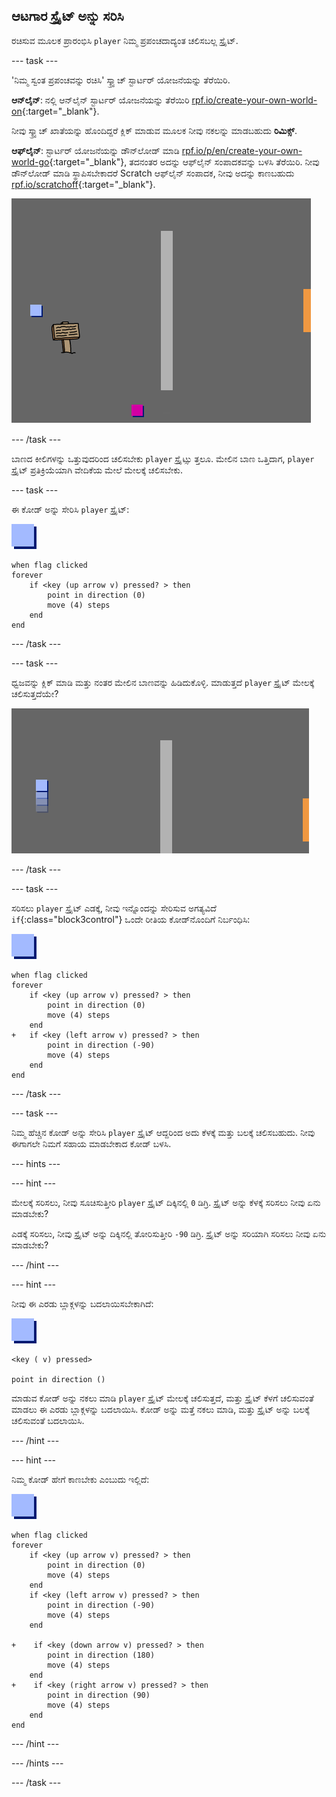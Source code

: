 ## ಆಟಗಾರ ಸ್ಪ್ರೈಟ್ ಅನ್ನು ಸರಿಸಿ

ರಚಿಸುವ ಮೂಲಕ ಪ್ರಾರಂಭಿಸಿ `player` ನಿಮ್ಮ ಪ್ರಪಂಚದಾದ್ಯಂತ ಚಲಿಸಬಲ್ಲ ಸ್ಪ್ರೈಟ್.

\--- task \---

'ನಿಮ್ಮ ಸ್ವಂತ ಪ್ರಪಂಚವನ್ನು ರಚಿಸಿ' ಸ್ಕ್ರ್ಯಾಚ್ ಸ್ಟಾರ್ಟರ್ ಯೋಜನೆಯನ್ನು ತೆರೆಯಿರಿ.

**ಆನ್‌ಲೈನ್**: ನಲ್ಲಿ ಆನ್‌ಲೈನ್ ಸ್ಟಾರ್ಟರ್ ಯೋಜನೆಯನ್ನು ತೆರೆಯಿರಿ [rpf.io/create-your-own-world-on](http://rpf.io/create-your-own-world-on){:target="_blank"}.

ನೀವು ಸ್ಕ್ರ್ಯಾಚ್ ಖಾತೆಯನ್ನು ಹೊಂದಿದ್ದರೆ ಕ್ಲಿಕ್ ಮಾಡುವ ಮೂಲಕ ನೀವು ನಕಲನ್ನು ಮಾಡಬಹುದು **ರಿಮಿಕ್ಸ್**.

**ಆಫ್‌ಲೈನ್**: ಸ್ಟಾರ್ಟರ್ ಯೋಜನೆಯನ್ನು ಡೌನ್‌ಲೋಡ್ ಮಾಡಿ [rpf.io/p/en/create-your-own-world-go](http://rpf.io/p/en/create-your-own-world-go){:target="_blank"}, ತದನಂತರ ಅದನ್ನು ಆಫ್‌ಲೈನ್ ಸಂಪಾದಕವನ್ನು ಬಳಸಿ ತೆರೆಯಿರಿ. ನೀವು ಡೌನ್‌ಲೋಡ್ ಮಾಡಿ ಸ್ಥಾಪಿಸಬೇಕಾದರೆ Scratch ಆಫ್‌ಲೈನ್ ಸಂಪಾದಕ, ನೀವು ಅದನ್ನು ಕಾಣಬಹುದು [rpf.io/scratchoff](https://rpf.io/scratchoff){:target="_blank"}.

![ಸ್ಕ್ರೀನ್‍ಶಾಟ್ (ಪರದೆ ಚಿತ್ರ)](images/world-starter.png)

\--- /task \---

ಬಾಣದ ಕೀಲಿಗಳನ್ನು ಒತ್ತುವುದರಿಂದ ಚಲಿಸಬೇಕು `player` ಸ್ಪ್ರೈಟ್ಸು ತ್ತಲೂ. ಮೇಲಿನ ಬಾಣ ಒತ್ತಿದಾಗ, `player` ಸ್ಪ್ರೈಟ್ ಪ್ರತಿಕ್ರಿಯೆಯಾಗಿ ವೇದಿಕೆಯ ಮೇಲೆ ಮೇಲಕ್ಕೆ ಚಲಿಸಬೇಕು.

\--- task \---

ಈ ಕೋಡ್ ಅನ್ನು ಸೇರಿಸಿ `player` ಸ್ಪ್ರೈಟ್:

![ಆಟಗಾರ](images/player.png)

```blocks3
when flag clicked
forever
    if <key (up arrow v) pressed? > then
        point in direction (0)
        move (4) steps
    end
end
```

\--- /task \---

\--- task \---

ಧ್ವಜವನ್ನು ಕ್ಲಿಕ್ ಮಾಡಿ ಮತ್ತು ನಂತರ ಮೇಲಿನ ಬಾಣವನ್ನು ಹಿಡಿದುಕೊಳ್ಳಿ. ಮಾಡುತ್ತದೆ `player` ಸ್ಪ್ರೈಟ್ ಮೇಲಕ್ಕೆ ಚಲಿಸುತ್ತದೆಯೇ?

![ಸ್ಕ್ರೀನ್‍ಶಾಟ್ (ಪರದೆ ಚಿತ್ರ)](images/world-up.png)

\--- /task \---

\--- task \---

ಸರಿಸಲು `player` ಸ್ಪ್ರೈಟ್ ಎಡಕ್ಕೆ, ನೀವು ಇನ್ನೊಂದನ್ನು ಸೇರಿಸುವ ಅಗತ್ಯವಿದೆ `if`{:class="block3control"} ಒಂದೇ ರೀತಿಯ ಕೋಡ್‌ನೊಂದಿಗೆ ನಿರ್ಬಂಧಿಸಿ:

![ಆಟಗಾರ](images/player.png)

```blocks3
when flag clicked
forever
    if <key (up arrow v) pressed? > then
        point in direction (0)
        move (4) steps
    end
+   if <key (left arrow v) pressed? > then
        point in direction (-90)
        move (4) steps
    end
end
```

\--- /task \---

\--- task \---

ನಿಮ್ಮ ಹೆಚ್ಚಿನ ಕೋಡ್ ಅನ್ನು ಸೇರಿಸಿ `player` ಸ್ಪ್ರೈಟ್ ಆದ್ದರಿಂದ ಅದು ಕೆಳಕ್ಕೆ ಮತ್ತು ಬಲಕ್ಕೆ ಚಲಿಸಬಹುದು. ನೀವು ಈಗಾಗಲೇ ನಿಮಗೆ ಸಹಾಯ ಮಾಡಬೇಕಾದ ಕೋಡ್ ಬಳಸಿ.

\--- hints \---

\--- hint \---

ಮೇಲಕ್ಕೆ ಸರಿಸಲು, ನೀವು ಸೂಚಿಸುತ್ತೀರಿ `player` ಸ್ಪ್ರೈಟ್ ದಿಕ್ಕಿನಲ್ಲಿ `0` ಡಿಗ್ರಿ. ಸ್ಪ್ರೈಟ್ ಅನ್ನು ಕೆಳಕ್ಕೆ ಸರಿಸಲು ನೀವು ಏನು ಮಾಡಬೇಕು?

ಎಡಕ್ಕೆ ಸರಿಸಲು, ನೀವು ಸ್ಪ್ರೈಟ್ ಅನ್ನು ದಿಕ್ಕಿನಲ್ಲಿ ತೋರಿಸುತ್ತೀರಿ `-90` ಡಿಗ್ರಿ. ಸ್ಪ್ರೈಟ್ ಅನ್ನು ಸರಿಯಾಗಿ ಸರಿಸಲು ನೀವು ಏನು ಮಾಡಬೇಕು?

\--- /hint \---

\--- hint \---

ನೀವು ಈ ಎರಡು ಬ್ಲಾಕ್ಗಳನ್ನು ಬದಲಾಯಿಸಬೇಕಾಗಿದೆ:

![ಆಟಗಾರ](images/player.png)

```blocks3
<key ( v) pressed>

point in direction ()
```

ಮಾಡುವ ಕೋಡ್ ಅನ್ನು ನಕಲು ಮಾಡಿ `player` ಸ್ಪ್ರೈಟ್ ಮೇಲಕ್ಕೆ ಚಲಿಸುತ್ತದೆ, ಮತ್ತು ಸ್ಪ್ರೈಟ್ ಕೆಳಗೆ ಚಲಿಸುವಂತೆ ಮಾಡಲು ಈ ಎರಡು ಬ್ಲಾಕ್ಗಳನ್ನು ಬದಲಾಯಿಸಿ. ಕೋಡ್ ಅನ್ನು ಮತ್ತೆ ನಕಲು ಮಾಡಿ, ಮತ್ತು ಸ್ಪ್ರೈಟ್ ಅನ್ನು ಬಲಕ್ಕೆ ಚಲಿಸುವಂತೆ ಬದಲಾಯಿಸಿ.

\--- /hint \---

\--- hint \---

ನಿಮ್ಮ ಕೋಡ್ ಹೇಗೆ ಕಾಣಬೇಕು ಎಂಬುದು ಇಲ್ಲಿದೆ:

![ಆಟಗಾರ](images/player.png)

```blocks3
when flag clicked
forever
    if <key (up arrow v) pressed? > then
        point in direction (0)
        move (4) steps
    end
    if <key (left arrow v) pressed? > then
        point in direction (-90)
        move (4) steps
    end

+    if <key (down arrow v) pressed? > then
        point in direction (180)
        move (4) steps
    end
+    if <key (right arrow v) pressed? > then
        point in direction (90)
        move (4) steps
    end
end
```

\--- /hint \---

\--- /hints \---

\--- /task \---